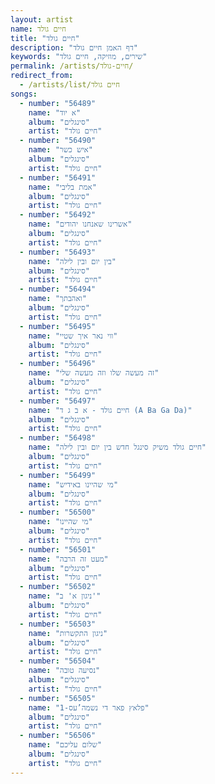 ```yaml
---
layout: artist
name: חיים גולד
title: "חיים גולד"
description: "דף האמן חיים גולד"
keywords: "שירים, מוזיקה, חיים גולד"
permalink: /artists/חיים-גולד/
redirect_from:
  - /artists/list/חיים גולד
songs:
  - number: "56489"
    name: "א יוד"
    album: "סינגלים"
    artist: "חיים גולד"
  - number: "56490"
    name: "איש כשר"
    album: "סינגלים"
    artist: "חיים גולד"
  - number: "56491"
    name: "אמת בליבי"
    album: "סינגלים"
    artist: "חיים גולד"
  - number: "56492"
    name: "אשרינו שאנחנו יהודים"
    album: "סינגלים"
    artist: "חיים גולד"
  - number: "56493"
    name: "בין יום ובין לילה"
    album: "סינגלים"
    artist: "חיים גולד"
  - number: "56494"
    name: "ואהבתך"
    album: "סינגלים"
    artist: "חיים גולד"
  - number: "56495"
    name: "ווי נאר איך שטיי"
    album: "סינגלים"
    artist: "חיים גולד"
  - number: "56496"
    name: "זה מעשה שלו וזה מעשה שלי"
    album: "סינגלים"
    artist: "חיים גולד"
  - number: "56497"
    name: "חיים גולד - א ב ג ד (A Ba Ga Da)"
    album: "סינגלים"
    artist: "חיים גולד"
  - number: "56498"
    name: "חיים גולד משיק סינגל חדש בין יום ובין לילה"
    album: "סינגלים"
    artist: "חיים גולד"
  - number: "56499"
    name: "מי שהיינו באידיש"
    album: "סינגלים"
    artist: "חיים גולד"
  - number: "56500"
    name: "מי שהיינו"
    album: "סינגלים"
    artist: "חיים גולד"
  - number: "56501"
    name: "מעט זה הרבה"
    album: "סינגלים"
    artist: "חיים גולד"
  - number: "56502"
    name: "ניגון א' ב'"
    album: "סינגלים"
    artist: "חיים גולד"
  - number: "56503"
    name: "ניגון התקשרות"
    album: "סינגלים"
    artist: "חיים גולד"
  - number: "56504"
    name: "נסיעה טובה"
    album: "סינגלים"
    artist: "חיים גולד"
  - number: "56505"
    name: "פלאץ פאר די נשמה’עס-1"
    album: "סינגלים"
    artist: "חיים גולד"
  - number: "56506"
    name: "שלום עליכם"
    album: "סינגלים"
    artist: "חיים גולד"
---
```


